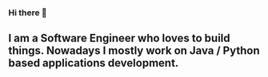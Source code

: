 ### Hi there 👋
## I am a Software Engineer who loves to build things. Nowadays I mostly work on Java / Python based applications development.